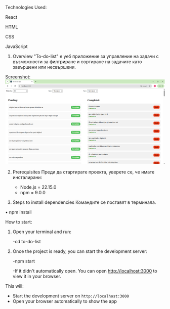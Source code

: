 Technologies Used:

React

HTML

CSS

JavaScript

1.	Overview
	"To-do-list" е уеб приложение за управление на задачи с възможности за филтриране и сортиране на задачите като завършени или несвършени.

Screenshot:
![img.png](img.png)

2.	Prerequisites
	  Преди да стартирате проекта, уверете се, че имате инсталирани:
    - Node.js = 22.15.0
    - npm = 9.0.0

  3.	Steps to install dependencies
	  Командите се поставят в терминала.

•	npm install 

  How to start:

 1.  Open your terminal and run:
    
       -cd to-do-list
       
3. Once the project is ready, you can start the development server:
   
    -npm start
   
   -If it didn't automatically open. You can open [http://localhost:3000](http://localhost:3000) to view it in your browser.


This will:
- Start the development server on `http://localhost:3000`
- Open your browser automatically to show the app
  

